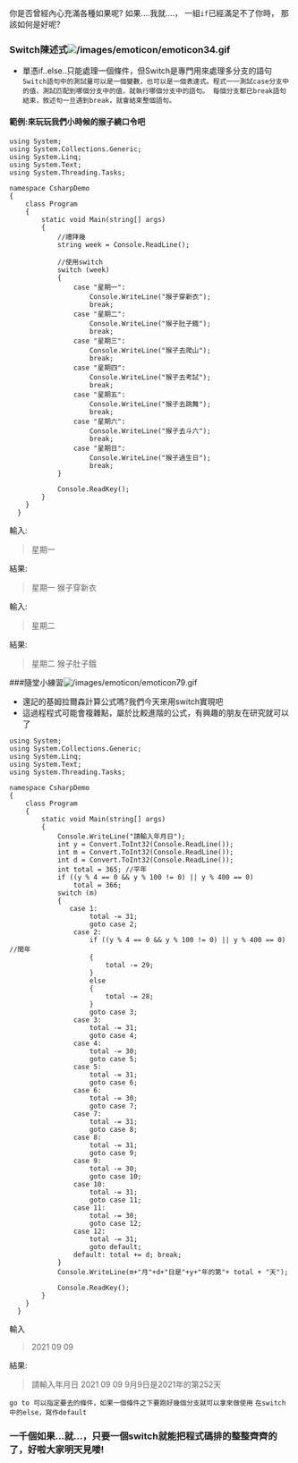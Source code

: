 你是否曾經內心充滿各種如果呢?
如果....我就....，
一組`if`已經滿足不了你時，
那該如何是好呢?

### Switch陳述式![/images/emoticon/emoticon34.gif](/images/emoticon/emoticon34.gif)
* 單憑if..else..只能處理一個條件，但Switch是專門用來處理多分支的語句
`
Switch語句中的測試量可以是一個變數，也可以是一個表達式。程式一一測試case分支中的值，測試匹配到哪個分支中的值，就執行哪個分支中的語句。
每個分支都已break語句結束，敘述句一旦遇到break，就會結束整個語句。
`
#### 範例:來玩玩我們小時候的猴子繞口令吧
```
using System;
using System.Collections.Generic;
using System.Linq;
using System.Text;
using System.Threading.Tasks;

namespace CsharpDemo
{
    class Program
    {
        static void Main(string[] args)
        {
            //禮拜幾
            string week = Console.ReadLine();

            //使用switch
            switch (week)
            {
                case "星期一":
                    Console.WriteLine("猴子穿新衣");
                    break;
                case "星期二":
                    Console.WriteLine("猴子肚子餓");
                    break;
                case "星期三":
                    Console.WriteLine("猴子去爬山");
                    break;
                case "星期四":
                    Console.WriteLine("猴子去考試");
                    break;
                case "星期五":
                    Console.WriteLine("猴子去跳舞");
                    break;
                case "星期六":
                    Console.WriteLine("猴子去斗六");
                    break;
                case "星期日":
                    Console.WriteLine("猴子過生日");
                    break;
            }
            
            Console.ReadKey();
        }
    }
  }
  ```
  
  輸入:
  >星期一

結果:
>星期一
猴子穿新衣

  輸入:
  >星期二

結果:
>星期二
猴子肚子餓

###隨堂小練習![/images/emoticon/emoticon79.gif](/images/emoticon/emoticon79.gif)
* 還記的基姆拉爾森計算公式嗎?我們今天來用switch實現吧
* 這過程程式可能會複雜點，屬於比較進階的公式，有興趣的朋友在研究就可以了
```
using System;
using System.Collections.Generic;
using System.Linq;
using System.Text;
using System.Threading.Tasks;

namespace CsharpDemo
{
    class Program
    {
        static void Main(string[] args)
        {
            Console.WriteLine("請輸入年月日");
            int y = Convert.ToInt32(Console.ReadLine());
            int m = Convert.ToInt32(Console.ReadLine());
            int d = Convert.ToInt32(Console.ReadLine());
            int total = 365; //平年
            if ((y % 4 == 0 && y % 100 != 0) || y % 400 == 0)
                total = 366;
            switch (m)
            {
               case 1:
                    total -= 31;
                    goto case 2;
                case 2:
                    if ((y % 4 == 0 && y % 100 != 0) || y % 400 == 0) //閏年
                    {
                        total -= 29;
                    }
                    else
                    {
                        total -= 28;
                    }
                    goto case 3;
                case 3:
                    total -= 31;
                    goto case 4;
                case 4:
                    total -= 30;
                    goto case 5;
                case 5:
                    total -= 31;
                    goto case 6;
                case 6:
                    total -= 30;
                    goto case 7;
                case 7:
                    total -= 31;
                    goto case 8;
                case 8:
                    total -= 31;
                    goto case 9;
                case 9:
                    total -= 30;
                    goto case 10;
                case 10:
                    total -= 31;
                    goto case 11;
                case 11:
                    total -= 30;
                    goto case 12;
                case 12:
                    total -= 31;
                    goto default;
                default: total += d; break;
            }
            Console.WriteLine(m+"月"+d+"日是"+y+"年的第"+ total + "天");

            Console.ReadKey();
        }
    }
  }
  ```


輸入
>2021
09
09

結果:
>請輸入年月日
2021
09
09
9月9日是2021年的第252天

`go to 可以指定要去的條件，如果一個條件之下要跑好幾個分支就可以拿來做使用`
`在switch中的else，寫作default`

### 一千個如果...就...，只要一個switch就能把程式碼排的整整齊齊的了，好啦大家明天見喽!